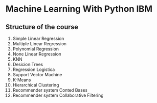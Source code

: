 # Machine Learning With Python IBM

## Structure of the course

1. Simple Linear Regression
2. Multiple Linear Regression
3. Polynomial Regression
4. None Linear Regression
5. KNN
6. Desicion Trees
7. Regression Logistica
8. Support Vector Machine
9. K-Means
10. Hierarchical Clustering
11. Recommender system Conted Bases
12. Recommender system Collaborative Filtering
